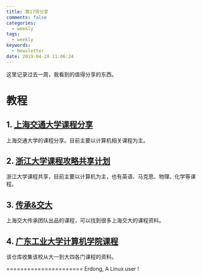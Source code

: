```yaml
---
title: 第17周分享
comments: false
categories:
  - weekly
tags:
  - weekly
keywords:
  - Newsletter
date: 2019-04-28 11:06:24
---
```



这里记录过去一周，我看到的值得分享的东西。
<!--more-->

# 教程

## 1. [上海交通大学课程分享](https://github.com/CoolPhilChen/SJTU-Courses)

上海交通大学的课程分享。目前主要以计算机相关课程为主。

## 2. [浙江大学课程攻略共享计划](https://github.com/QSCTech/zju-icicles)

浙江大学课程共享，目前主要以计算机为主，也有英语、马克思、物理、化学等课程。

## 3. [传承&交大](http://share.sjtu.edu.cn)

上海交大传承团队出品的课程，可以找到很多上海交大的课程资料。

## 4. [广东工业大学计算机学院课程](https://github.com/brenner8023/gdut-course)


该仓库收集该校从大一到大四各门课程的资料。

======================
Erdong, A Linux user !
